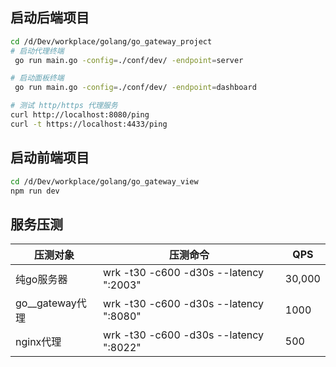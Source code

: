 
## 启动后端项目
```bash
cd /d/Dev/workplace/golang/go_gateway_project
# 启动代理终端
 go run main.go -config=./conf/dev/ -endpoint=server

# 启动面板终端
 go run main.go -config=./conf/dev/ -endpoint=dashboard

# 测试 http/https 代理服务
curl http://localhost:8080/ping
curl -t https://localhost:4433/ping
```



## 启动前端项目
```bash
cd /d/Dev/workplace/golang/go_gateway_view
npm run dev
```

## 服务压测
|压测对象|压测命令|QPS|
|---|---|---|
| 纯go服务器 | wrk -t30 -c600 -d30s --latency ":2003" | 30,000 |
| go__gateway代理 | wrk -t30 -c600 -d30s --latency ":8080" | 1000 | 
| nginx代理 | wrk -t30 -c600 -d30s --latency ":8022" | 500

